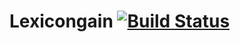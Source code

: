 # Lexicongain  [![Build Status](https://travis-ci.org/skyrylyuk/lexicongain.svg?branch=master)](https://travis-ci.org/skyrylyuk/lexicongain)


